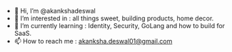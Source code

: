 - 👋 Hi, I’m @akankshadeswal
- 👀 I’m interested in : all things sweet, building products, home decor.
- 🌱 I’m currently learning : Identity, Security, GoLang and how to build for SaaS.
- 📫 How to reach me : akanksha.deswal01@gmail.com

<!---
akankshadeswal/akankshadeswal is a ✨ special ✨ repository because its `README.md` (this file) appears on your GitHub profile.
You can click the Preview link to take a look at your changes.
--->
